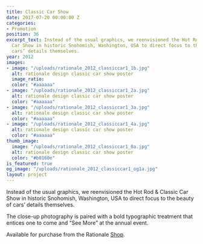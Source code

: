 ```yaml
---
title: Classic Car Show
date: 2017-07-20 00:00:00 Z
categories:
- Promotion
position: 36
excerpt_text: Instead of the usual graphics, we reenvisioned the Hot Rod & Classic
  Car Show in historic Snohomish, Washington, USA to direct focus to the beauty of
  cars’ details themselves.
year: 2012
images:
- image: "/uploads/rationale_2012_classiccar1_1b.jpg"
  alt: rationale design classic car show poster
  image_ratio: 
  color: "#aaaaaa"
- image: "/uploads/rationale_2012_classiccar1_2a.jpg"
  alt: rationale design classic car show poster
  color: "#aaaaaa"
- image: "/uploads/rationale_2012_classiccar1_3a.jpg"
  alt: rationale design classic car show poster
  color: "#aaaaaa"
- image: "/uploads/rationale_2012_classiccar1_4a.jpg"
  alt: rationale design classic car show poster
  color: "#aaaaaa"
thumb_image:
  image: "/uploads/rationale_2012_classiccar1_0a.jpg"
  alt: rationale design classic car show poster
  color: "#b0160e"
is_featured: true
og_image: "/uploads/rationale_2012_classiccar1_og1a.jpg"
layout: project
---
```


Instead of the usual graphics, we reenvisioned the Hot Rod & Classic Car Show in historic Snohomish, Washington, USA to direct focus to the beauty of cars’ details themselves.

The close-up photography is paired with a bold typographic treatment that entices one to come and “See More” at the annual event.

Available for purchase from the Rationale [Shop](https://rationale-design.com/shop/classic-car-show-poster/).